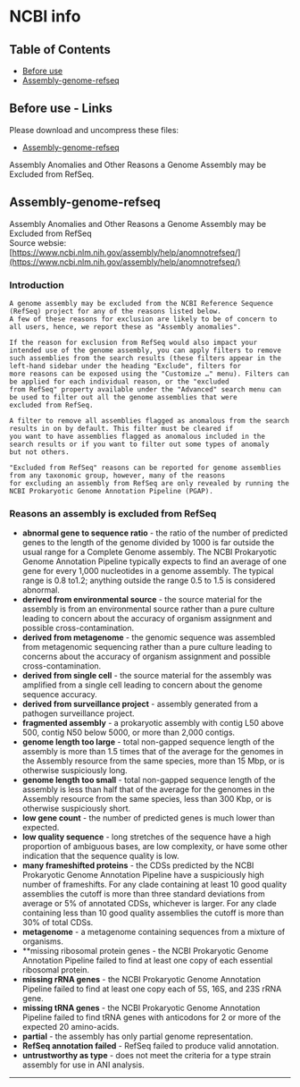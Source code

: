 # NCBI info

## Table of Contents
<!-- START doctoc generated TOC please keep comment here to allow auto update -->
<!-- DON'T EDIT THIS SECTION, INSTEAD RE-RUN doctoc TO UPDATE -->
- [Before use](#before-use)
- [Assembly-genome-refseq](#Assembly-genome-refseq)

<!-- END doctoc generated TOC please keep comment here to allow auto update -->

## Before use - Links
Please download and uncompress these files:
- [Assembly-genome-refseq](https://www.ncbi.nlm.nih.gov/assembly/help/anomnotrefseq/)<br>
<p align="left">Assembly Anomalies and Other Reasons a Genome Assembly may be Excluded from RefSeq.</p>

## Assembly-genome-refseq
Assembly Anomalies and Other Reasons a Genome Assembly may be Excluded from RefSeq<br>
Source websie: [https://www.ncbi.nlm.nih.gov/assembly/help/anomnotrefseq/](https://www.ncbi.nlm.nih.gov/assembly/help/anomnotrefseq/)<br>
### Introduction
```
A genome assembly may be excluded from the NCBI Reference Sequence (RefSeq) project for any of the reasons listed below. 
A few of these reasons for exclusion are likely to be of concern to all users, hence, we report these as "Assembly anomalies".

If the reason for exclusion from RefSeq would also impact your intended use of the genome assembly, you can apply filters to remove 
such assemblies from the search results (these filters appear in the left-hand sidebar under the heading "Exclude", filters for 
more reasons can be exposed using the "Customize …" menu). Filters can be applied for each individual reason, or the "excluded 
from RefSeq" property available under the "Advanced" search menu can be used to filter out all the genome assemblies that were 
excluded from RefSeq.

A filter to remove all assemblies flagged as anomalous from the search results in on by default. This filter must be cleared if 
you want to have assemblies flagged as anomalous included in the search results or if you want to filter out some types of anomaly 
but not others.

"Excluded from RefSeq" reasons can be reported for genome assemblies from any taxonomic group, however, many of the reasons 
for excluding an assembly from RefSeq are only revealed by running the NCBI Prokaryotic Genome Annotation Pipeline (PGAP).
```
### Reasons an assembly is excluded from RefSeq
- **abnormal gene to sequence ratio** - the ratio of the number of predicted genes to the length of the genome divided by 1000 is far outside the usual range for a Complete Genome assembly. The NCBI Prokaryotic Genome Annotation Pipeline typically expects to find an average of one gene for every 1,000 nucleotides in a genome assembly. The typical range is 0.8 to1.2; anything outside the range 0.5 to 1.5 is considered abnormal.
- **derived from environmental source** - the source material for the assembly is from an environmental source rather than a pure culture leading to concern about the accuracy of organism assignment and possible cross-contamination.
- **derived from metagenome** - the genomic sequence was assembled from metagenomic sequencing rather than a pure culture leading to concerns about the accuracy of organism assignment and possible cross-contamination.
- **derived from single cell** - the source material for the assembly was amplified from a single cell leading to concern about the genome sequence accuracy.
- **derived from surveillance project** - assembly generated from a pathogen surveillance project.
- **fragmented assembly** - a prokaryotic assembly with contig L50 above 500, contig N50 below 5000, or more than 2,000 contigs.
- **genome length too large** - total non-gapped sequence length of the assembly is more than 1.5 times that of the average for the genomes in the Assembly resource from the same species, more than 15 Mbp, or is otherwise suspiciously long.
- **genome length too small** - total non-gapped sequence length of the assembly is less than half that of the average for the genomes in the Assembly resource from the same species, less than 300 Kbp, or is otherwise suspiciously short.
- **low gene count** - the number of predicted genes is much lower than expected.
- **low quality sequence** - long stretches of the sequence have a high proportion of ambiguous bases, are low complexity, or have some other indication that the sequence quality is low.
- **many frameshifted proteins** - the CDSs predicted by the NCBI Prokaryotic Genome Annotation Pipeline have a suspiciously high number of frameshifts. For any clade containing at least 10 good quality assemblies the cutoff is more than three standard deviations from average or 5% of annotated CDSs, whichever is larger. For any clade containing less than 10 good quality assemblies the cutoff is more than 30% of total CDSs.
- **metagenome** - a metagenome containing sequences from a mixture of organisms.
- **missing ribosomal protein genes - the NCBI Prokaryotic Genome Annotation Pipeline failed to find at least one copy of each essential ribosomal protein.
- **missing rRNA genes** - the NCBI Prokaryotic Genome Annotation Pipeline failed to find at least one copy each of 5S, 16S, and 23S rRNA gene.
- **missing tRNA genes** - the NCBI Prokaryotic Genome Annotation Pipeline failed to find tRNA genes with anticodons for 2 or more of the expected 20 amino-acids.
- **partial** - the assembly has only partial genome representation.
- **RefSeq annotation failed** - RefSeq failed to produce valid annotation.
- **untrustworthy as type** - does not meet the criteria for a type strain assembly for use in ANI analysis.
***
